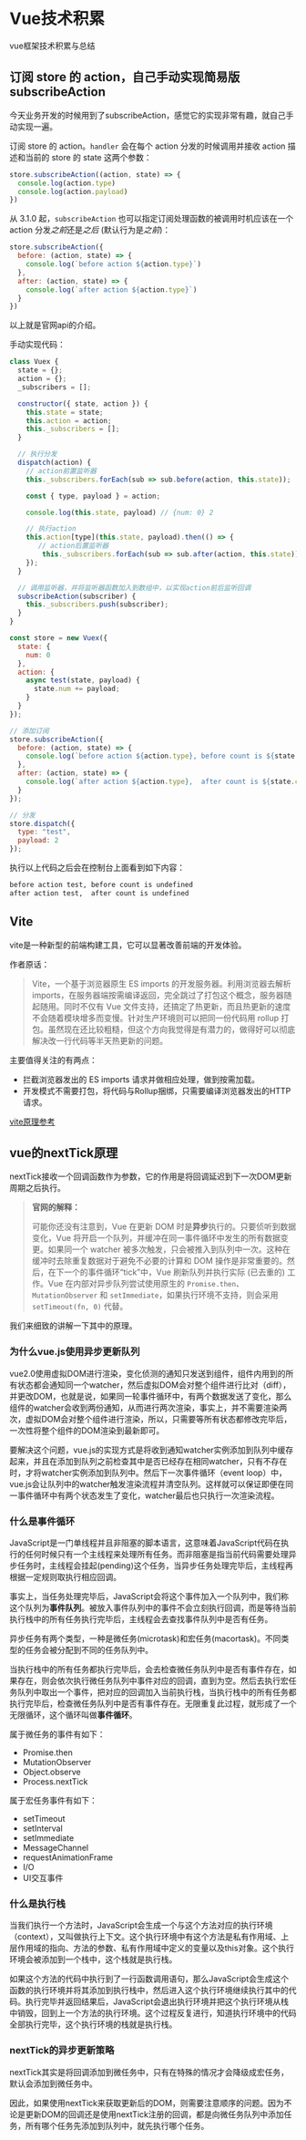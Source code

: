 # Vue技术积累

vue框架技术积累与总结

## 订阅 store 的 action，自己手动实现简易版subscribeAction

今天业务开发的时候用到了subscribeAction，感觉它的实现非常有趣，就自己手动实现一遍。

订阅 store 的 action。`handler` 会在每个 action 分发的时候调用并接收 action 描述和当前的 store 的 state 这两个参数：

```javascript
store.subscribeAction((action, state) => {
  console.log(action.type)
  console.log(action.payload)
})
```

从 3.1.0 起，`subscribeAction` 也可以指定订阅处理函数的被调用时机应该在一个 action 分发*之前*还是*之后* (默认行为是*之前*)：

```javascript
store.subscribeAction({
  before: (action, state) => {
    console.log(`before action ${action.type}`)
  },
  after: (action, state) => {
    console.log(`after action ${action.type}`)
  }
})
```

以上就是官网api的介绍。

手动实现代码：

```javascript
class Vuex {
  state = {};
  action = {};
  _subscribers = [];

  constructor({ state, action }) {
    this.state = state;
    this.action = action;
    this._subscribers = [];
  }

  // 执行分发
  dispatch(action) {
    // action前置监听器    
    this._subscribers.forEach(sub => sub.before(action, this.state));

    const { type, payload } = action;

    console.log(this.state, payload) // {num: 0} 2

    // 执行action
    this.action[type](this.state, payload).then(() => {
       // action后置监听器
    	this._subscribers.forEach(sub => sub.after(action, this.state));
    });
  }

  // 调用监听器，并将监听器函数加入到数组中，以实现action前后监听回调
  subscribeAction(subscriber) {
    this._subscribers.push(subscriber);
  }
}

const store = new Vuex({
  state: {
    num: 0
  },
  action: {
    async test(state, payload) {
      state.num += payload;
    }
  }
});

// 添加订阅
store.subscribeAction({
  before: (action, state) => {
    console.log(`before action ${action.type}, before count is ${state.count}`);
  },
  after: (action, state) => {
    console.log(`after action ${action.type},  after count is ${state.count}`);
  }
});

// 分发
store.dispatch({
  type: "test",
  payload: 2
});
```

执行以上代码之后会在控制台上面看到如下内容：

```markdown
before action test, before count is undefined
after action test,  after count is undefined
```

## Vite

vite是一种新型的前端构建工具，它可以显著改善前端的开发体验。

作者原话：

> Vite，一个基于浏览器原生 ES imports 的开发服务器。利用浏览器去解析 imports，在服务器端按需编译返回，完全跳过了打包这个概念，服务器随起随用。同时不仅有 Vue 文件支持，还搞定了热更新，而且热更新的速度不会随着模块增多而变慢。针对生产环境则可以把同一份代码用 rollup 打包。虽然现在还比较粗糙，但这个方向我觉得是有潜力的，做得好可以彻底解决改一行代码等半天热更新的问题。

主要值得关注的有两点：

* 拦截浏览器发出的 ES imports 请求并做相应处理，做到按需加载。
* 开发模式不需要打包，将代码与Rollup捆绑，只需要编译浏览器发出的HTTP请求。

[vite原理参考](https://juejin.cn/post/6844904146915573773#heading-8)

## vue的nextTick原理

nextTick接收一个回调函数作为参数，它的作用是将回调延迟到下一次DOM更新周期之后执行。

> **官网的解释：**
>
> 可能你还没有注意到，Vue 在更新 DOM 时是**异步**执行的。只要侦听到数据变化，Vue 将开启一个队列，并缓冲在同一事件循环中发生的所有数据变更。如果同一个 watcher 被多次触发，只会被推入到队列中一次。这种在缓冲时去除重复数据对于避免不必要的计算和 DOM 操作是非常重要的。然后，在下一个的事件循环“tick”中，Vue 刷新队列并执行实际 (已去重的) 工作。Vue 在内部对异步队列尝试使用原生的 `Promise.then`、`MutationObserver` 和 `setImmediate`，如果执行环境不支持，则会采用 `setTimeout(fn, 0)` 代替。

我们来细致的讲解一下其中的原理。

### 为什么vue.js使用异步更新队列

vue2.0使用虚拟DOM进行渲染，变化侦测的通知只发送到组件，组件内用到的所有状态都会通知同一个watcher，然后虚拟DOM会对整个组件进行比对（diff），并更改DOM，也就是说，如果同一轮事件循环中，有两个数据发送了变化，那么组件的watcher会收到两份通知，从而进行两次渲染，事实上，并不需要渲染两次，虚拟DOM会对整个组件进行渲染，所以，只需要等所有状态都修改完毕后，一次性将整个组件的DOM渲染到最新即可。

要解决这个问题，vue.js的实现方式是将收到通知watcher实例添加到队列中缓存起来，并且在添加到队列之前检查其中是否已经存在相同watcher，只有不存在时，才将watcher实例添加到队列中。然后下一次事件循环（event loop）中，vue.js会让队列中的watcher触发渲染流程并清空队列。这样就可以保证即便在同一事件循环中有两个状态发生了变化，watcher最后也只执行一次渲染流程。

### 什么是事件循环

JavaScript是一门单线程并且非阻塞的脚本语言，这意味着JavaScript代码在执行的任何时候只有一个主线程来处理所有任务。而非阻塞是指当前代码需要处理异步任务时，主线程会挂起(pending)这个任务，当异步任务处理完毕后，主线程再根据一定规则取执行相应回调。

事实上，当任务处理完毕后，JavaScript会将这个事件加入一个队列中，我们称这个队列为**事件队列**。被放入事件队列中的事件不会立刻执行回调，而是等待当前执行栈中的所有任务执行完毕后，主线程会去查找事件队列中是否有任务。

异步任务有两个类型，一种是微任务(microtask)和宏任务(macortask)。不同类型的任务会被分配到不同的任务队列中。

当执行栈中的所有任务都执行完毕后，会去检查微任务队列中是否有事件存在，如果存在，则会依次执行微任务队列中事件对应的回调，直到为空。然后去执行宏任务队列中取出一个事件，把对应的回调加入当前执行栈，当执行栈中的所有任务都执行完毕后，检查微任务队列中是否有事件存在。无限重复此过程，就形成了一个无限循环，这个循环叫做**事件循环**。

属于微任务的事件有如下：

* Promise.then
* MutationObserver
* Object.observe
* Process.nextTick

属于宏任务事件有如下：

* setTimeout
* setInterval
* setImmediate
* MessageChannel
* requestAnimationFrame
* I/O
* UI交互事件

### 什么是执行栈

当我们执行一个方法时，JavaScript会生成一个与这个方法对应的执行环境（context），又叫做执行上下文。这个执行环境中有这个方法是私有作用域、上层作用域的指向、方法的参数、私有作用域中定义的变量以及this对象。这个执行环境会被添加到一个栈中，这个栈就是执行栈。

如果这个方法的代码中执行到了一行函数调用语句，那么JavaScript会生成这个函数的执行环境并将其添加到执行栈中，然后进入这个执行环境继续执行其中的代码。执行完毕并返回结果后，JavaScript会退出执行环境并把这个执行环境从栈中销毁，回到上一个方法的执行环境。这个过程反复进行，知道执行环境中的代码全部执行完毕，这个执行环境的栈就是执行栈。

### nextTick的异步更新策略

nextTick其实是将回调添加到微任务中，只有在特殊的情况才会降级成宏任务，默认会添加到微任务中。

因此，如果使用nextTick来获取更新后的DOM，则需要注意顺序的问题。因为不论是更新DOM的回调还是使用nextTick注册的回调，都是向微任务队列中添加任务，所有哪个任务先添加到队列中，就先执行哪个任务。

